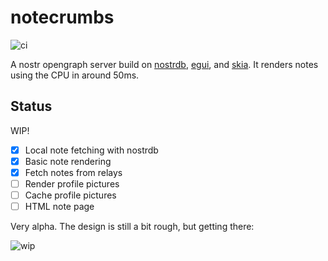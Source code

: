 
# notecrumbs

![ci](https://github.com/damus-io/notecrumbs/actions/workflows/rust.yml/badge.svg)

A nostr opengraph server build on [nostrdb][nostrdb], [egui][egui], and
[skia][egui-skia]. It renders notes using the CPU in around 50ms.

[nostrdb]: https://github.com/damus-io/nostrdb
[egui]: https://github.com/emilk/egui
[egui-skia]: https://github.com/lucasmerlin/egui_skia


## Status

WIP!

- [x] Local note fetching with nostrdb 
- [x] Basic note rendering
- [x] Fetch notes from relays
- [ ] Render profile pictures
- [ ] Cache profile pictures
- [ ] HTML note page

Very alpha. The design is still a bit rough, but getting there:

![wip](https://cdn.jb55.com/s/note1hy7us6sr7ygzrgn973gc6xth3jdfhnanl0sew5k8v70r5f52qtss0pwcha.png)


